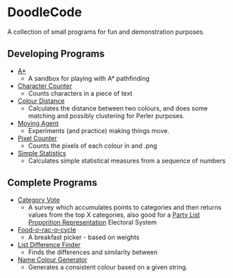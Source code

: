 # DoodleCode
A collection of small programs for fun and demonstration purposes.

## Developing Programs 
* [A*](https://github.com/tjkendon/DoodleCode/tree/main/AStar)
   * A sandbox for playing with A* pathfinding 
* [Character Counter](https://github.com/tjkendon/DoodleCode/tree/main/CharacterCount)
   * Counts characters in a piece of text
* [Colour Distance](https://github.com/tjkendon/DoodleCode/tree/main/ColourDistance)
   * Calculates the distance between two colours, and does some matching and possibly clustering for Perler purposes.
* [Moving Agent](https://github.com/tjkendon/DoodleCode/tree/main/MovingAgent)
   * Experiments (and practice) making things move.
* [Pixel Counter](https://github.com/tjkendon/DoodleCode/tree/main/PixelCount)
   * Counts the pixels of each colour in and .png
* [Simple Statistics](https://github.com/tjkendon/DoodleCode/blob/main/SimpleStatistics/stats.py)
   * Calculates simple statistical measures from a sequence of numbers     

## Complete Programs
* [Category Vote](https://github.com/tjkendon/DoodleCode/tree/main/CategoryVote)
   * A survey which accumulates points to categories and then returns values from the top X categories, also good for a [Party List Proporition 
Representation](https://en.wikipedia.org/wiki/Party-list_proportional_representation) Electoral System 
* [Food-o-rac-o-cycle](https://github.com/tjkendon/DoodleCode/tree/main/Food-o-Rac-o-Cycle)
   * A breakfast picker - based on weights 
* [List Difference Finder](https://github.com/tjkendon/DoodleCode/tree/main/ListDifferenceFinder)
  * Finds the differences and similarity between
* [Name Colour Generator](https://github.com/tjkendon/DoodleCode/tree/main/NameColour)
   * Generates a consistent colour based on a given string.


